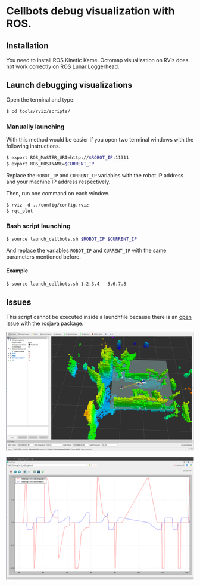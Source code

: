 # Cellbots debug visualization with ROS.

## Installation
You need to install ROS Kinetic Kame. Octomap visualization on RViz does not work correctly on ROS Lunar Loggerhead.

## Launch debugging visualizations

Open the terminal and type:

```bash
$ cd tools/rviz/scripts/
```

### Manually launching

With this method would be easier if you open two terminal windows with the following instructions.

```bash
$ export ROS_MASTER_URI=http://$ROBOT_IP:11311
$ export ROS_HOSTNAME=$CURRENT_IP
```

Replace the `ROBOT_IP` and `CURRENT_IP` variables with the robot IP address and your machine IP address respectively.

Then, run one command on each window.

```
$ rviz -d ../config/config.rviz
$ rqt_plot
```

### Bash script launching

```bash
$ source launch_cellbots.sh $ROBOT_IP $CURRENT_IP
```

And replace the variables `ROBOT_IP` and `CURRENT_IP` with the same parameters mentioned before.

#### Example

```bash
$ source launch_cellbots.sh 1.2.3.4   5.6.7.8
```

## Issues

This script cannot be executed inside a launchfile because there is an [open issue](https://github.com/rosjava/rosjava_core/issues/84) with the [rosjava package](https://github.com/rosjava/rosjava_core).

![RViz](media/rviz.png)

![rqt_plot](media/rqt_plot.png)